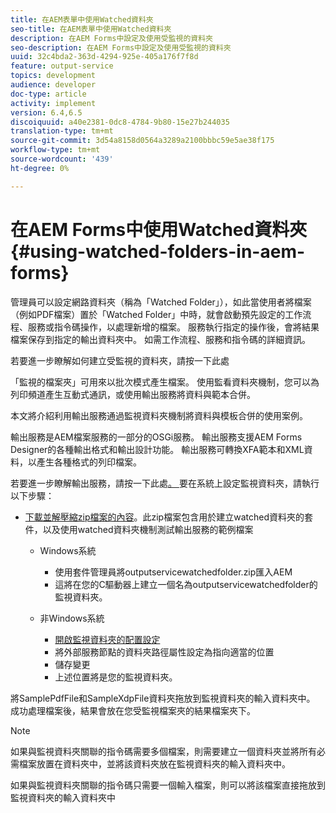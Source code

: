 ```yaml
---
title: 在AEM表單中使用Watched資料夾
seo-title: 在AEM表單中使用Watched資料夾
description: 在AEM Forms中設定及使用受監視的資料夾
seo-description: 在AEM Forms中設定及使用受監視的資料夾
uuid: 32c4bda2-363d-4294-925e-405a176f7f8d
feature: output-service
topics: development
audience: developer
doc-type: article
activity: implement
version: 6.4,6.5
discoiquuid: a40e2381-0dc8-4784-9b80-15e27b244035
translation-type: tm+mt
source-git-commit: 3d54a8158d0564a3289a2100bbbc59e5ae38f175
workflow-type: tm+mt
source-wordcount: '439'
ht-degree: 0%

---
```



# 在AEM Forms中使用Watched資料夾{#using-watched-folders-in-aem-forms}

管理員可以設定網路資料夾（稱為「Watched Folder」），如此當使用者將檔案（例如PDF檔案）置於「Watched Folder」中時，就會啟動預先設定的工作流程、服務或指令碼操作，以處理新增的檔案。 服務執行指定的操作後，會將結果檔案保存到指定的輸出資料夾中。 如需工作流程、服務和指令碼的詳細資訊。

若要進一步瞭解如何建立受監視的資料夾，請按一下此處[](https://helpx.adobe.com/experience-manager/6-4/forms/using/Creating-Configure-watched-folder.html)

「監視的檔案夾」可用來以批次模式產生檔案。 使用監看資料夾機制，您可以為列印頻道產生互動式通訊，或使用輸出服務將資料與範本合併。

本文將介紹利用輸出服務通過監視資料夾機制將資料與模板合併的使用案例。

輸出服務是AEM檔案服務的一部分的OSGi服務。 輸出服務支援AEM Forms Designer的各種輸出格式和輸出設計功能。 輸出服務可轉換XFA範本和XML資料，以產生各種格式的列印檔案。

若要進一步瞭解輸出服務，請按一下此處[。
](https://helpx.adobe.com/aem-forms/6/output-service.html)要在系統上設定監視資料夾，請執行以下步驟：
* [下載並解壓縮zip檔案的內容](assets/outputservicewatchedfolderkt.zip)。此zip檔案包含用於建立watched資料夾的套件，以及使用watched資料夾機制測試輸出服務的範例檔案
   * Windows系統

      * 使用套件管理員將outputservicewatchedfolder.zip匯入AEM
      * 這將在您的C驅動器上建立一個名為outputservicewatchedfolder的監視資料夾。
   * 非Windows系統
      * [開啟監視資料夾的配置設定](http://localhost:4502/crx/de/index.jsp#/etc/fd/watchfolder/config/outputservice)
      * 將外部服務節點的資料夾路徑屬性設定為指向適當的位置
      * 儲存變更
      * 上述位置將是您的監視資料夾。

將SamplePdfFile和SampleXdpFile資料夾拖放到監視資料夾的輸入資料夾中。 成功處理檔案後，結果會放在您受監視檔案夾的結果檔案夾下。


>[!NOTE]
>
>如果與監視資料夾關聯的指令碼需要多個檔案，則需要建立一個資料夾並將所有必需檔案放置在資料夾中，並將該資料夾放在監視資料夾的輸入資料夾中。
>
>如果與監視資料夾關聯的指令碼只需要一個輸入檔案，則可以將該檔案直接拖放到監視資料夾的輸入資料夾中

